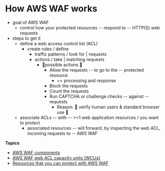 # How AWS WAF works<a name="how-aws-waf-works"></a>

* goal of AWS WAF
  * control how your protected resources -- respond to -- HTTP\(S\) web requests
* steps to get it
  * define a web access control list \(ACL\)
    * create rules / define
      * traffic patterns / look for | requests
      * actions / take | matching requests
        * 👀possible actions 👀
          * Allow the requests -- to go to the -- protected resource
            * == processing and response
          * Block the requests
          * Count the requests
          * Run CAPTCHA or challenge checks -- against -- requests
            * Reason: 🧠 verify human users & standard browser use 🧠
  * associate ACLs -- with -- >=1 web application resources / you want to protect
    * associated resources -- will forward, by inspecting the web ACL, incoming requests to -- AWS WAF

**Topics**
+ [AWS WAF components](how-aws-waf-works-components.md)
+ [AWS WAF web ACL capacity units \(WCUs\)](aws-waf-capacity-units.md)
+ [Resources that you can protect with AWS WAF](how-aws-waf-works-resources.md)